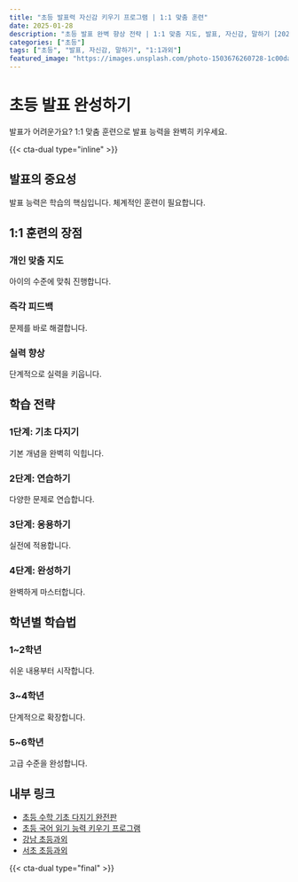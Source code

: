 ```yaml
---
title: "초등 발표력 자신감 키우기 프로그램 | 1:1 맞춤 훈련"
date: 2025-01-28
description: "초등 발표 완벽 향상 전략 | 1:1 맞춤 지도, 발표, 자신감, 말하기 [2025년]"
categories: ["초등"]
tags: ["초등", "발표, 자신감, 말하기", "1:1과외"]
featured_image: "https://images.unsplash.com/photo-1503676260728-1c00da094a0b?w=1200&h=630&fit=crop"
---
```


# 초등 발표 완성하기

발표가 어려운가요? 1:1 맞춤 훈련으로 발표 능력을 완벽히 키우세요.

{{< cta-dual type="inline" >}}

## 발표의 중요성

발표 능력은 학습의 핵심입니다. 체계적인 훈련이 필요합니다.

## 1:1 훈련의 장점

### 개인 맞춤 지도
아이의 수준에 맞춰 진행합니다.

### 즉각 피드백
문제를 바로 해결합니다.

### 실력 향상
단계적으로 실력을 키웁니다.

## 학습 전략

### 1단계: 기초 다지기
기본 개념을 완벽히 익힙니다.

### 2단계: 연습하기
다양한 문제로 연습합니다.

### 3단계: 응용하기
실전에 적용합니다.

### 4단계: 완성하기
완벽하게 마스터합니다.

## 학년별 학습법

### 1~2학년
쉬운 내용부터 시작합니다.

### 3~4학년
단계적으로 확장합니다.

### 5~6학년
고급 수준을 완성합니다.

## 내부 링크
- [초등 수학 기초 다지기 완전판](../../elementary/elementary-math-basics/)
- [초등 국어 읽기 능력 키우기 프로그램](../../elementary/elementary-korean-reading/)
- [강남 초등과외](../../local/gangnam-elementary/)
- [서초 초등과외](../../local/seocho-elementary/)

{{< cta-dual type="final" >}}
